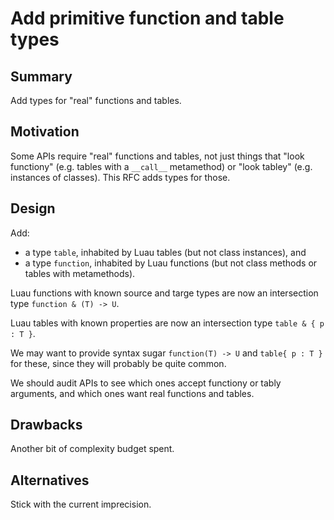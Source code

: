 # Add primitive function and table types

## Summary

Add types for "real" functions and tables.

## Motivation

Some APIs require "real" functions and tables, not just things that
"look functiony" (e.g. tables with a `__call__` metamethod) or "look
tabley" (e.g. instances of classes). This RFC adds types for those.

## Design

Add:

* a type `table`, inhabited by Luau tables (but not class instances), and
* a type `function`, inhabited by Luau functions (but not class methods or
tables with metamethods).

Luau functions with known source and targe types are now an intersection type `function & (T) -> U`.

Luau tables with known properties are now an intersection type `table & { p : T }`.

We may want to provide syntax sugar `function(T) -> U` and `table{ p : T }` for these, since they will probably be quite common.

We should audit APIs to see which ones accept functiony or tably arguments, and which ones want real functions and tables.

## Drawbacks

Another bit of complexity budget spent.

## Alternatives

Stick with the current imprecision.

